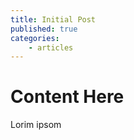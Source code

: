 ```yaml
---
title: Initial Post
published: true
categories:
    - articles
---
```


# Content Here

Lorim ipsom
